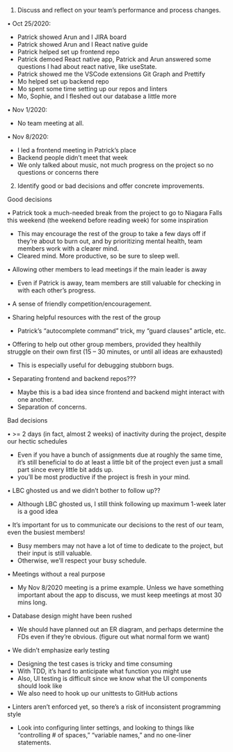1.	Discuss and reflect on your team’s performance and process changes.

•	Oct 25/2020: 
-	Patrick showed Arun and I JIRA board
-	Patrick showed Arun and I React native guide
-	Patrick helped set up frontend repo
-	Patrick demoed React native app, Patrick and Arun answered some questions I had about react native, like useState.
-	Patrick showed me the VSCode extensions Git Graph and Prettify
-	Mo helped set up backend repo
-	Mo spent some time setting up our repos and linters
-	Mo, Sophie, and I fleshed out our database a little more

•	Nov 1/2020:
-	No team meeting at all.

•	Nov 8/2020:
-	I led a frontend meeting in Patrick’s place
-	Backend people didn’t meet that week
-	We only talked about music, not much progress on the project so no questions or concerns there

2.	Identify good or bad decisions and offer concrete improvements.

Good decisions

•	Patrick took a much-needed break from the project to go to Niagara Falls this weekend (the weekend before reading week) for some inspiration
-	This may encourage the rest of the group to take a few days off if they’re about to burn out, and by prioritizing mental health, team members work with a clearer mind.
-	Cleared mind. More productive, so be sure to sleep well.

•	Allowing other members to lead meetings if the main leader is away
-	Even if Patrick is away, team members are still valuable for checking in with each other’s progress.

•	A sense of friendly competition/encouragement.

•	Sharing helpful resources with the rest of the group
-	Patrick’s “autocomplete command” trick, my “guard clauses” article, etc.

•	Offering to help out other group members, provided they healthily struggle on their own first (15 – 30 minutes, or until all ideas are exhausted)
-	This is especially useful for debugging stubborn bugs.

•	Separating frontend and backend repos???
-	Maybe this is a bad idea since frontend and backend might interact with one another.
-	Separation of concerns.

Bad decisions

•	>= 2 days (in fact, almost 2 weeks) of inactivity during the project, despite our hectic schedules
-	Even if you have a bunch of assignments due at roughly the same time, it’s still beneficial to do at least a little bit of the project even just a small part since every little bit adds up. 
- you’ll be most productive if the project is fresh in your mind.

•	LBC ghosted us and we didn’t bother to follow up??
-	Although LBC ghosted us, I still think following up maximum 1-week later is a good idea 

•	It’s important for us to communicate our decisions to the rest of our team, even the busiest members!
-	Busy members may not have a lot of time to dedicate to the project, but their input is still valuable.
-	Otherwise, we’ll respect your busy schedule.

•	Meetings without a real purpose
-	My Nov 8/2020 meeting is a prime example. Unless we have something important about the app to discuss, we must keep meetings at most 30 mins long.

•	Database design might have been rushed
-	We should have planned out an ER diagram, and perhaps determine the FDs even if they’re obvious. (figure out what normal form we want)

•	We didn’t emphasize early testing
-	Designing the test cases is tricky and time consuming
-	With TDD, it’s hard to anticipate what function you might use
-	Also, UI testing is difficult since we know what the UI components should look like
-	We also need to hook up our unittests to GitHub actions

•	Linters aren’t enforced yet, so there’s a risk of inconsistent programming style
-	Look into configuring linter settings, and looking to things like “controlling # of spaces,” “variable names,” and no one-liner statements.
